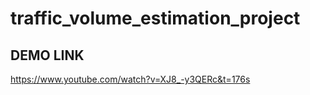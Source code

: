 # traffic_volume_estimation_project

## DEMO LINK
https://www.youtube.com/watch?v=XJ8_-y3QERc&t=176s
